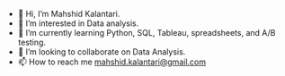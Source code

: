 - 👋 Hi, I’m Mahshid Kalantari.
- 👀 I’m interested in Data analysis.
- 🌱 I’m currently learning Python, SQL, Tableau, spreadsheets, and A/B testing.
- 💞️ I’m looking to collaborate on Data Analysis.
- 📫 How to reach me mahshid.kalantari@gmail.com

<!---
Kalmahsh/Kalmahsh is a ✨ special ✨ repository because its `README.md` (this file) appears on your GitHub profile.
You can click the Preview link to take a look at your changes.
--->
